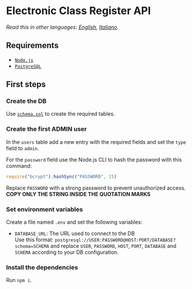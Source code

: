 # Electronic Class Register API

*Read this in other languages: [English](README.en-US.md), [Italiano](README.md).*

## Requirements
- [`Node.js`](https://nodejs.org/)
- [`PostgreSQL`](https://www.postgresql.org/)

## First steps

### Create the DB
Use [`schema.sql`](schema.sql) to create the required tables.

### Create the first ADMIN user
In the `users` table add a new entry with the required fields and set the `type` field to `admin`.

For the `password` field use the Node.js CLI to hash the password with this command:
```javascript
require("bcrypt").hashSync("PASSWORD", 15)
```
Replace `PASSWORD` with a strong password to prevent unauthorized access.\
__COPY ONLY THE STRING INSIDE THE QUOTATION MARKS__

### Set environment variables
Create a file named `.env` and set the following variables:

- `DATABASE_URL`:
    The URL used to connect to the DB\
    Use this format: `postgresql://USER:PASSWORD@HOST:PORT/DATABASE?schema=SCHEMA`
    and replace `USER`, `PASSWORD`, `HOST`, `PORT`, `DATABASE` and `SCHEMA` according to your DB configuration.

### Install the dependencies
Run `npm i`.